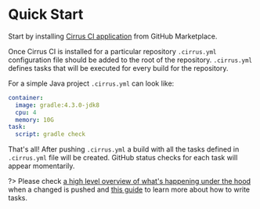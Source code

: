 # Quick Start

Start by installing [Cirrus CI application](https://github.com/apps/cirrus-ci) from GitHub Marketplace. 

Once Cirrus CI is installed for a particular repository `.cirrus.yml` configuration file should be added to the root of the repository. 
`.cirrus.yml` defines tasks that will be executed for every build for the repository. 

For a simple Java project `.cirrus.yml` can look like:

```yaml
container:
  image: gradle:4.3.0-jdk8
  cpu: 4
  memory: 10G
task:
  script: gradle check
```

That's all! After pushing `.cirrus.yml` a build with all the tasks defined in `.cirrus.yml` file will be created. 
GitHub status checks for each task will appear momentarily.

?> Please check [a high level overview of what's happening under the hood](docs/build-life.md) when a changed is pushed
and [this guide](docs/writing-tasks.md) to learn more about how to write tasks.
